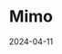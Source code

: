 ---  
layout: startup_page  
title: "Mimo"  
id: "mimohq.com"  
permalink: "/mimomimohq.com04112024/"  
website: "https://www.mimohq.com/"  
funding_round: ""  
funding_amount: "£15.5M"  
investors: "Northzone, Cocoa Ventures, Seedcamp, Upfin VC, angel investors"  
about: "Mimo is a financial management startup automating B2B payments for SMBs. Its SaaS platform streamlines financial processes, including international transactions and multi-currency management, reducing complexity for businesses. The software aims to provide a comprehensive, end-to-end system for managing entire financial departments."  
markets: "Fintech, SaaS, Financial Services"  
hq: "London, England, United Kingdom"  
founded_year: "2023"  
linkedin: "https://www.linkedin.com/company/joinmimo"  
twitter: "https://twitter.com/joinmimo"  
instagram: ""  
facebook: "https://www.facebook.com/100089205888541"  
crunchbase: "https://www.crunchbase.com/organization/mimo-inc"  
pitchbook: "https://pitchbook.com/profiles/company/530547-04"  

date_display: "11-Apr-2024"  
date: "2024-04-11"

# SEO Optimization  
meta_title: "Mimo -  Funding (£15.5M)"  
meta_description: "Mimo, Mimo is a financial management startup automating B2B payments for SMBs. Its SaaS platform streamlines financial processes, including international tr..."  
meta_keywords: "Mimo, Fintech, SaaS, Financial Services,  funding"  
canonical_url: "https://startup.projectstartups.com/mimomimohq.com04112024/"  
---